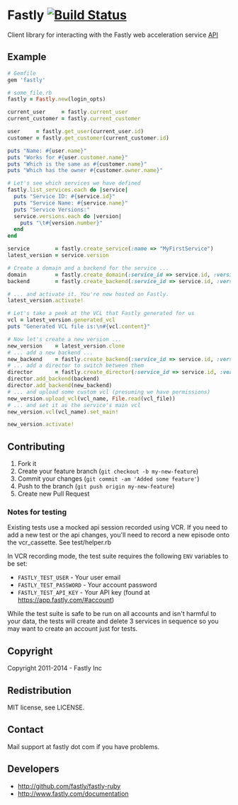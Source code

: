 # Fastly [![Build Status](https://travis-ci.org/fastly/fastly-ruby.svg?branch=master)](https://travis-ci.org/fastly/fastly-ruby)

Client library for interacting with the Fastly web acceleration service [API](http://docs.fastly.com/api)

## Example

```ruby
# Gemfile
gem 'fastly'

# some_file.rb
fastly = Fastly.new(login_opts)

current_user     = fastly.current_user
current_customer = fastly.current_customer

user     = fastly.get_user(current_user.id)
customer = fastly.get_customer(current_customer.id)

puts "Name: #{user.name}"
puts "Works for #{user.customer.name}"
puts "Which is the same as #{customer.name}"
puts "Which has the owner #{customer.owner.name}"

# Let's see which services we have defined
fastly.list_services.each do |service|
  puts "Service ID: #{service.id}"
  puts "Service Name: #{service.name}"
  puts "Service Versions:"
  service.versions.each do |version|
    puts "\t#{version.number}"
  end
end

service        = fastly.create_service(:name => "MyFirstService")
latest_version = service.version

# Create a domain and a backend for the service ...
domain         = fastly.create_domain(:service_id => service.id, :version => latest_version.number, :name => "www.example.com")
backend        = fastly.create_backend(:service_id => service.id, :version => latest_version.number, :name => "Backend 1", :ipv4 => "192.0.43.10", :port => 80)

# ... and activate it. You're now hosted on Fastly.
latest_version.activate!

# Let's take a peek at the VCL that Fastly generated for us
vcl = latest_version.generated_vcl
puts "Generated VCL file is:\n#{vcl.content}"

# Now let's create a new version ...
new_version    = latest_version.clone
# ... add a new backend ...
new_backend    = fastly.create_backend(:service_id => service.id, :version => new_version.number, :name => "Backend 2", :ipv4 => "74.125.224.136", :port => 8080)
# ... add a director to switch between them
director       = fastly.create_director(:service_id => service.id, :version => new_version.number, :name => "My Director")
director.add_backend(backend)
director.add_backend(new_backend)
# ... and upload some custom vcl (presuming we have permissions)
new_version.upload_vcl(vcl_name, File.read(vcl_file))
# ... and set it as the service's main vcl
new_version.vcl(vcl_name).set_main!

new_version.activate!
```

## Contributing

1. Fork it
2. Create your feature branch (`git checkout -b my-new-feature`)
3. Commit your changes (`git commit -am 'Added some feature'`)
4. Push to the branch (`git push origin my-new-feature`)
5. Create new Pull Request

### Notes for testing

Existing tests use a mocked api session recorded using VCR. If you need to add a new
test or the api changes, you'll need to record a new episode onto the vcr_cassette.
See test/helper.rb

In VCR recording mode, the test suite requires the following `ENV` variables to be set:

* `FASTLY_TEST_USER` - Your user email
* `FASTLY_TEST_PASSWORD` - Your account password
* `FASTLY_TEST_API_KEY` - Your API key (found at https://app.fastly.com/#account)

While the test suite is safe to be run on all accounts and isn't harmful to your
data, the tests will create and delete 3 services in sequence so you may want
to create an account just for tests.

## Copyright

Copyright 2011-2014 - Fastly Inc

## Redistribution

MIT license, see LICENSE.

## Contact

Mail support at fastly dot com if you have problems.

## Developers

* http://github.com/fastly/fastly-ruby
* http://www.fastly.com/documentation
